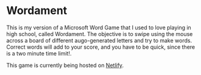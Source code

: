 # Wordament
This is my version of a Microsoft Word Game that I used to love playing in high school, called Wordament. The objective is to swipe using the mouse
across a board of different augo-generated letters and try to make words. Correct words will add to your score, and you have to be quick, since there is a two minute time limit!.

This game is currently being hosted on [Netlify](https://gifted-stonebraker-a1f204.netlify.app/).
